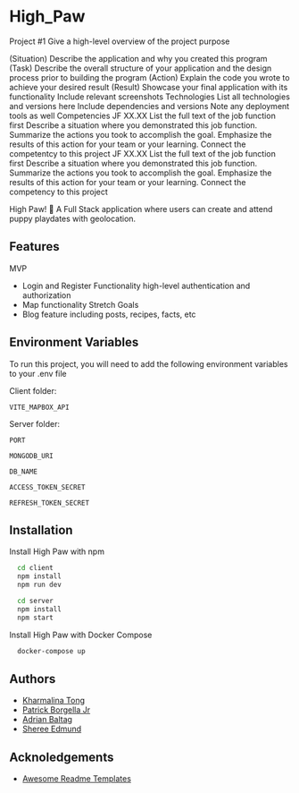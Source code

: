 # High_Paw

Project #1
Give a high-level overview of the project purpose

(Situation) Describe the application and why you created this program
(Task) Describe the overall structure of your application and the design process prior to building the program
(Action) Explain the code you wrote to achieve your desired result
(Result) Showcase your final application with its functionality
Include relevant screenshots
Technologies
List all technologies and versions here
Include dependencies and versions
Note any deployment tools as well
Competencies
JF XX.XX
List the full text of the job function first
Describe a situation where you demonstrated this job function.
Summarize the actions you took to accomplish the goal.
Emphasize the results of this action for your team or your learning.
Connect the competentcy to this project
JF XX.XX
List the full text of the job function first
Describe a situation where you demonstrated this job function.
Summarize the actions you took to accomplish the goal.
Emphasize the results of this action for your team or your learning.
Connect the competency to this project

    
    
High Paw! 🐾 A Full Stack application where users can create and attend puppy playdates with geolocation.

## Features

MVP
- Login and Register Functionality high-level authentication and authorization
- Map functionality 
Stretch Goals
- Blog feature including posts, recipes, facts, etc

## Environment Variables     


To run this project, you will need to add the following environment variables to your .env file

Client folder:

`VITE_MAPBOX_API`

Server folder:

`PORT`

`MONGODB_URI`

`DB_NAME`

`ACCESS_TOKEN_SECRET`

`REFRESH_TOKEN_SECRET`

## Installation

Install High Paw with npm

```bash
  cd client
  npm install
  npm run dev
```

```bash
  cd server
  npm install
  npm start
```

Install High Paw with Docker Compose

```bash
  docker-compose up
```
  
## Authors

- [Kharmalina Tong](https://www.github.com/Kharmalina)
- [Patrick Borgella Jr](https://github.com/Patrickb001)
- [Adrian Baltag](https://github.com/adrianbaltag)
- [Sheree Edmund](https://github.com/Sheree1986)


## Acknoledgements

- [Awesome Readme Templates](https://readme.so/editor)   
